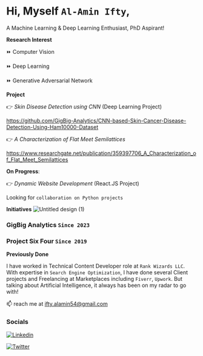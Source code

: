 # Hi, Myself `Al-Amin Ifty`,

A Machine Learning & Deep Learning Enthusiast, PhD Aspirant!
 
**Research Interest**

⏩ Computer Vision

⏩ Deep Learning

⏩ Generative Adversarial Network

**Project**

👉 _Skin Disease Detection using CNN_ (Deep Learning Project) 

https://github.com/GigBig-Analytics/CNN-based-Skin-Cancer-Disease-Detection-Using-Ham10000-Dataset
 
👉 _A Characterization of Flat Meet Semilattices_

https://www.researchgate.net/publication/359397706_A_Characterization_of_Flat_Meet_Semilattices 

**On Progress**: 

👉 _Dynamic Website Development_ (React.JS Project)

Looking for `collaboration on Python projects`

**Initiatives**
![Untitled design (1)](https://github.com/ifty54/ifty54/assets/31790027/6cda59dc-66ac-44bf-800a-b4144c9848fa)
### GigBig Analytics `Since 2023`
### Project Six Four `Since 2019`

**Previously Done**

I have worked in Technical Content Developer role at `Rank Wizards LLC`. With expertise in `Search Engine Optimization`, I have done several Client projects and Freelancing at Marketplaces including `Fiverr`, `Upwork`. But talking about Artificial Intelligence, it always has been on my radar to go with!

📫 reach me at ifty.alamin54@gmail.com

### Socials

[![Linkedin](https://img.shields.io/badge/linkedin-0A66C2?style=for-the-badge&logo=linkedin&logoColor=white)](https://www.linkedin.com/in/fty54)

[![Twitter](https://img.shields.io/badge/twitter-1DA1F2?style=for-the-badge&logo=twitter&logoColor=white)](https://twitter.com/ifty54)
